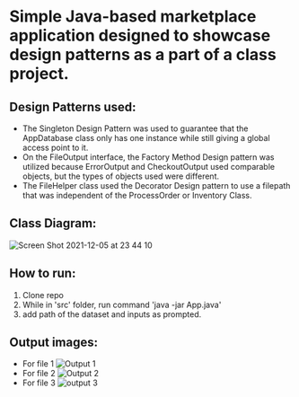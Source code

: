 # Simple Java-based marketplace application designed to showcase design patterns as a part of a class project.

## Design Patterns used:
* The Singleton Design Pattern was used to guarantee that the AppDatabase class only has one instance while still giving a global access point to it.
* On the FileOutput interface, the Factory Method Design pattern was utilized because ErrorOutput and CheckoutOutput used comparable objects, but the types of objects used were different.
* The FileHelper class used the Decorator Design pattern to use a filepath that was independent of the ProcessOrder or Inventory Class.

## Class Diagram:
![Screen Shot 2021-12-05 at 23 44 10](https://user-images.githubusercontent.com/78275689/144806999-7f99aec3-31b8-4bc2-9454-889c631d14a0.png)

## How to run:
1. Clone repo
2. While in 'src' folder, run command 'java -jar App.java'
3. add path of the dataset and inputs as prompted.

## Output images:
* For file 1
![Output 1](https://user-images.githubusercontent.com/78275689/144809888-1f1df022-52a3-4b71-841f-f8f54004f445.png)
* For file 2
![Output 2](https://user-images.githubusercontent.com/78275689/144809895-ac452208-6149-4b05-b706-8a8079613237.png)
* For file 3
![output 3](https://user-images.githubusercontent.com/78275689/144809901-95d297ee-cc29-47aa-876f-9ed1e31cd1bd.png)
